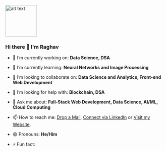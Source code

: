 <img src="https://github.com/rahul799/rahul799/blob/master/Hi.gif" alt="alt text" width="100" height="100" />


### Hi there 👋 I'm Raghav

<!--
**RaghavK16/RaghavK16** is a ✨ _special_ ✨ repository because its `README.md` (this file) appears on your GitHub profile. -->

- 🔭 I’m currently working on: **Data Science, DSA**

- 🌱 I’m currently learning: **Neural Networks and Image Processing**

- 👯 I’m looking to collaborate on: **Data Science and Analytics, Front-end Web Development**

- 🤔 I’m looking for help with: **Blockchain, DSA**

- 💬 Ask me about: **Full-Stack Web Development, Data Science, AI/ML, Cloud Computing**

- 📫 How to reach me: [Drop a Mail](mailto:raghavkhullar16@gmail.com), [Connect via LinkedIn](www.linkedin.com/in/raghav-khullar) or [Visit my Website](https://raghavk16.github.io/).

- 😄 Pronouns: **He/Him**

- ⚡ Fun fact: 
